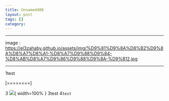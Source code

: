 ```yaml
---
title: Unnamed400
layout: post
tags: []
category: 
---
```

---
image : https://el3zahaby.github.io/assets/img/%D9%81%D9%8A%D8%B2%D9%8A%D8%A7%D8%A1-%D8%A7%D9%88%D9%84-%D8%AB%D8%A7%D9%86%D9%88%D9%8A-%D9%812.jpg

---

1test

[========]


3 ![](https://el3zahaby.github.io/assets/img/%D9%81%D9%8A%D8%B2%D9%8A%D8%A7%D8%A1-%D8%A7%D9%88%D9%84-%D8%AB%D8%A7%D9%86%D9%88%D9%8A-%D9%812.jpg ){ width=100% }
3test
4`test`
